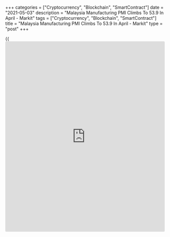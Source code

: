 +++
categories = ["Cryptocurrency", "Blockchain", "SmartContract"]
date = "2021-05-03"
description = "Malaysia Manufacturing PMI Climbs To 53.9 In April - Markit"
tags = ["Cryptocurrency", "Blockchain", "SmartContract"]
title = "Malaysia Manufacturing PMI Climbs To 53.9 In April - Markit"
type = "post"
+++

{{<iframe id="large-banner" src="https://www.bounty.group/#slide=10.0" width="100%" height="600" scrolling="no" style="border: 0px solid rgb(216, 221, 230); border-radius: 3px;">}}

The manufacturing sector in Malaysia turned to expansion in April, and
at a faster pace, the latest survey from Markit Economics revealed on
Monday with a survey record manufacturing PMI score of 53.9.

That's up from 49.9 in March and it moves above the boom-or-bust line of
50 that separates expansion from contraction.

New order volumes also returned to expansion territory in April, the
first rise since September 2018. At the same time, there was a renewed
fall in employment at Malaysian manufacturing firms.

Input costs increased for the eleventh consecutive month in April,
reflecting higher prices of raw materials and logistics. The rate of
input price inflation accelerated to the fastest in just over four
years.

Malaysian manufacturers were increasingly optimistic regarding the year
ahead outlook for output.

For comments and feedback [contact](https://www.playgroundfx.com/contact/): editorial@rtt[news](https://www.letsplayfx.com/blog/forex-news-website/).com

[Economic News][1]

 **What parts of the world are seeing the best (and worst) economic
performances lately? Click[here][2] to check out our [Econ Scorecard][2]
and find out! See up-to-the-moment [ranking](https://www.playgroundfx.com/blog/crypto-exchange-ranking/)s for the best and worst
performers in [GDP][3], [unemployment rate][4], [inflation][5] and much
more.**

   1. www.rtt[news](https://www.letsplayfx.com/blog/forex-news-website/).com/Content/EconomicNews.aspx
   2. www.rtt[news](https://www.letsplayfx.com/blog/forex-news-website/).com/economic-scorecard/world-rank/industrial-production/highest-performance.aspx
   3. www.rtt[news](https://www.letsplayfx.com/blog/forex-news-website/).com/economic-scorecard/world-rank/GDP/highest-performance.aspx
   4. www.rtt[news](https://www.letsplayfx.com/blog/forex-news-website/).com/economic-scorecard/world-rank/unemployment-rate/lowest-performance.aspx
   5. www.rtt[news](https://www.letsplayfx.com/blog/forex-news-website/).com/economic-scorecard/world-rank/CPI/highest-performance.aspx